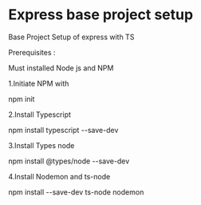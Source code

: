 # Express base project setup
Base Project Setup of express with TS

Prerequisites :

Must installed Node js and NPM

1.Initiate NPM with

npm init

2.Install Typescript 

npm install typescript --save-dev

3.Install Types node

npm install @types/node --save-dev

4.Install Nodemon and ts-node

npm install --save-dev ts-node nodemon
